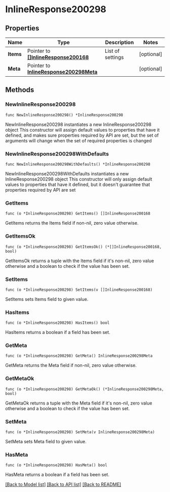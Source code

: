 # InlineResponse200298

## Properties

Name | Type | Description | Notes
------------ | ------------- | ------------- | -------------
**Items** | Pointer to [**[]InlineResponse200168**](InlineResponse200168.md) | List of settings | [optional] 
**Meta** | Pointer to [**InlineResponse200298Meta**](InlineResponse200298Meta.md) |  | [optional] 

## Methods

### NewInlineResponse200298

`func NewInlineResponse200298() *InlineResponse200298`

NewInlineResponse200298 instantiates a new InlineResponse200298 object
This constructor will assign default values to properties that have it defined,
and makes sure properties required by API are set, but the set of arguments
will change when the set of required properties is changed

### NewInlineResponse200298WithDefaults

`func NewInlineResponse200298WithDefaults() *InlineResponse200298`

NewInlineResponse200298WithDefaults instantiates a new InlineResponse200298 object
This constructor will only assign default values to properties that have it defined,
but it doesn't guarantee that properties required by API are set

### GetItems

`func (o *InlineResponse200298) GetItems() []InlineResponse200168`

GetItems returns the Items field if non-nil, zero value otherwise.

### GetItemsOk

`func (o *InlineResponse200298) GetItemsOk() (*[]InlineResponse200168, bool)`

GetItemsOk returns a tuple with the Items field if it's non-nil, zero value otherwise
and a boolean to check if the value has been set.

### SetItems

`func (o *InlineResponse200298) SetItems(v []InlineResponse200168)`

SetItems sets Items field to given value.

### HasItems

`func (o *InlineResponse200298) HasItems() bool`

HasItems returns a boolean if a field has been set.

### GetMeta

`func (o *InlineResponse200298) GetMeta() InlineResponse200298Meta`

GetMeta returns the Meta field if non-nil, zero value otherwise.

### GetMetaOk

`func (o *InlineResponse200298) GetMetaOk() (*InlineResponse200298Meta, bool)`

GetMetaOk returns a tuple with the Meta field if it's non-nil, zero value otherwise
and a boolean to check if the value has been set.

### SetMeta

`func (o *InlineResponse200298) SetMeta(v InlineResponse200298Meta)`

SetMeta sets Meta field to given value.

### HasMeta

`func (o *InlineResponse200298) HasMeta() bool`

HasMeta returns a boolean if a field has been set.


[[Back to Model list]](../README.md#documentation-for-models) [[Back to API list]](../README.md#documentation-for-api-endpoints) [[Back to README]](../README.md)



